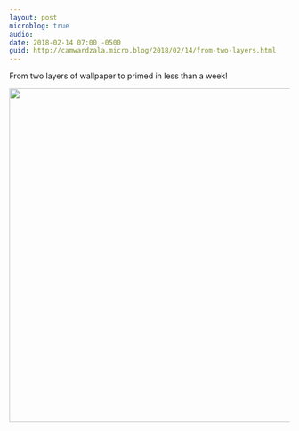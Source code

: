 ```yaml
---
layout: post
microblog: true
audio: 
date: 2018-02-14 07:00 -0500
guid: http://camwardzala.micro.blog/2018/02/14/from-two-layers.html
---
```

From two layers of wallpaper to primed in less than a week!

<img src="http://www.camwardzala.com/uploads/2018/65b057437b.jpg" width="600" height="600" />
